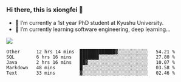 ### Hi there, this is xiongfei 👋


- 🔭 I’m currently a 1st year PhD student at Kyushu University.
- 🌱 I’m currently learning software engineering, deep learning...

<!--
**Toma62299781/Toma62299781** is a ✨ _special_ ✨ repository because its `README.md` (this file) appears on your GitHub profile.
Here are some ideas to get you started:
-->

![](https://github-readme-stats.vercel.app/api?username=Toma62299781)

<!--START_SECTION:waka-->
```text
Other      12 hrs 14 mins  █████████████▓░░░░░░░░░░░   54.21 % 
SQL        6 hrs 16 mins   ███████░░░░░░░░░░░░░░░░░░   27.80 % 
Java       2 hrs 16 mins   ██▓░░░░░░░░░░░░░░░░░░░░░░   10.07 % 
Markdown   48 mins         █░░░░░░░░░░░░░░░░░░░░░░░░   03.58 % 
Text       33 mins         ▓░░░░░░░░░░░░░░░░░░░░░░░░   02.46 % 
```
<!--END_SECTION:waka-->

